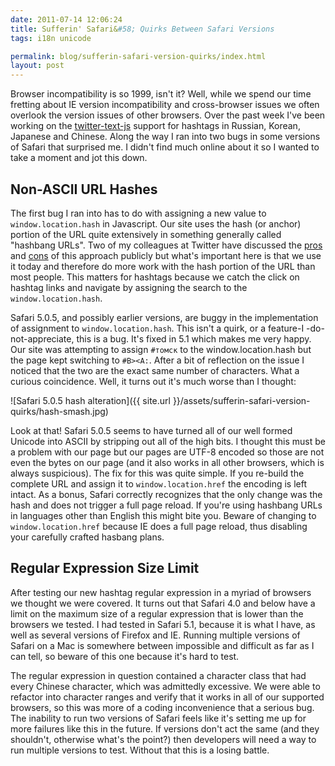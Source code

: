 ```yaml
---
date: 2011-07-14 12:06:24
title: Sufferin' Safari&#58; Quirks Between Safari Versions
tags: i18n unicode

permalink: blog/sufferin-safari-version-quirks/index.html
layout: post
---
```


Browser incompatibility is so 1999, isn't it? Well, while we spend our time
fretting about IE version incompatibility and cross-browser issues we often
overlook the version issues of other browsers. Over the past week I've been
working on the [twitter-text-js](https://github.com/twitter/twitter-text-js)
support for hashtags in Russian, Korean, Japanese and Chinese. Along the way I
ran into two bugs in some versions of Safari that surprised me. I didn't find
much online about it so I wanted to take a moment and jot this down.

## Non-ASCII URL Hashes

The first bug I ran into has to do with assigning a new value to
`window.location.hash` in Javascript. Our site uses the hash (or anchor)
portion of the URL quite extensively in something generally called "hashbang
URLs". Two of my colleagues at Twitter have discussed the
[pros](http://www.adequatelygood.com/2011/2/Thoughts-on-the-Hashbang) and
[cons](http://danwebb.net/2011/5/28/it-is-about-the-hashbangs) of this
approach publicly but what's important here is that we use it today and
therefore do more work with the hash portion of the URL than most people. This
matters for hashtags because we catch the click on hashtag links and navigate
by assigning the search to the `window.location.hash`.

Safari 5.0.5, and possibly earlier versions, are buggy in the implementation
of assignment to `window.location.hash`. This isn't a quirk, or a feature-I
-do-not-appreciate, this is a bug. It's fixed in 5.1 which makes me very
happy. Our site was attempting to assign `#томск` to the window.location.hash
but the page kept switching to `#B><A:`. After a bit of reflection on the
issue I noticed that the two are the exact same number of characters. What a
curious coincidence. Well, it turns out it's much worse than I thought:

![Safari 5.0.5 hash alteration]({{ site.url }}/assets/sufferin-safari-version-quirks/hash-smash.jpg)

Look at that! Safari 5.0.5 seems to have turned all of our well formed Unicode
into ASCII by stripping out all of the high bits. I thought this must be a
problem with our page but our pages are UTF-8 encoded so those are not even
the bytes on our page (and it also works in all other browsers, which is
always suspicious). The fix for this was quite simple. If you re-build the
complete URL and assign it to `window.location.href` the encoding is left
intact. As a bonus, Safari correctly recognizes that the only change was the
hash and does not trigger a full page reload. If you're using hashbang URLs in
languages other than English this might bite you. Beware of changing to
`window.location.href` because IE does a full page reload, thus disabling your
carefully crafted hasbang plans.

## Regular Expression Size Limit

After testing our new hashtag regular expression in a myriad of browsers we
thought we were covered. It turns out that Safari 4.0 and below have a limit
on the maximum size of a regular expression that is lower than the browsers we
tested. I had tested in Safari 5.1, because it is what I have, as well as
several versions of Firefox and IE. Running multiple versions of Safari on a
Mac is somewhere between impossible and difficult as far as I can tell, so
beware of this one because it's hard to test.

The regular expression in question contained a character class that had every
Chinese character, which was admittedly excessive. We were able to refactor
into character ranges and verify that it works in all of our supported
browsers, so this was more of a coding inconvenience that a serious bug. The
inability to run two versions of Safari feels like it's setting me up for more
failures like this in the future. If versions don't act the same (and they
shouldn't, otherwise what's the point?) then developers will need a way to run
multiple versions to test. Without that this is a losing battle.
